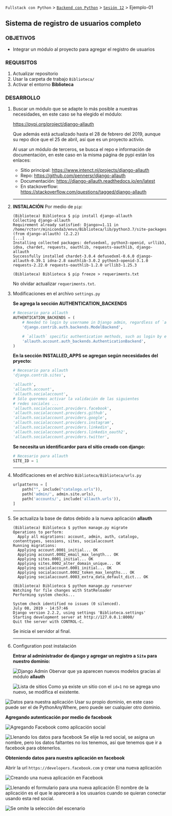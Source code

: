 `Fullstack con Python` > [`Backend con Python`](../../Readme.md) > [`Sesión 12`](../Readme.md) > Ejemplo-01
## Sistema de registro de usuarios completo

### OBJETIVOS
- Integrar un módulo al proyecto para agregar el registro de usuarios

### REQUISITOS
1. Actualizar repositorio
1. Usar la carpeta de trabajo `Biblioteca/`
1. Activar el entorno __Biblioteca__

### DESARROLLO
1. Buscar un módulo que se adapte lo más posible a nuestras necesidades, en este caso se ha elegido el módulo:

   https://pypi.org/project/django-allauth

   Que además está actualizado hasta el 28 de febrero del 2019, aunque su repo dice que el 25 de abril, así que es un proyecto activio.

   Al usar un módulo de terceros, se busca el repo e información de documentación, en este caso en la misma página de pypi están los enlaces:

   - Sitio principal: https://www.intenct.nl/projects/django-allauth
   - Repo: https://github.com/pennersr/django-allauth
   - Documentación: https://django-allauth.readthedocs.io/en/latest
   - En stackoverflow: https://stackoverflow.com/questions/tagged/django-allauth
   ***

1. __INSTALACIÓN__ Por medio de `pip`:

   ```console
   (Biblioteca) Biblioteca $ pip install django-allauth
   Collecting django-allauth
   Requirement already satisfied: Django>=1.11 in /home/rctorr/miniconda3/envs/Biblioteca/lib/python3.7/site-packages (from django-allauth) (2.2.2)
   [...]
   Installing collected packages: defusedxml, python3-openid, urllib3, idna, chardet, requests, oauthlib, requests-oauthlib, django-allauth
   Successfully installed chardet-3.0.4 defusedxml-0.6.0 django-allauth-0.39.1 idna-2.8 oauthlib-3.0.2 python3-openid-3.1.0 requests-2.22.0 requests-oauthlib-1.2.0 urllib3-1.25.3

   (Biblioteca) Biblioteca $ pip freeze > requeriments.txt  
   ```
   No olvidar actualizar `requeriments.txt`.

1. Modificaciones en el archivo `settings.py`

   __Se agrega la sección AUTHENTICATION_BACKENDS__
   ```python
   # Necesario para allauth
   AUTHENTICATION_BACKENDS = (
       # Needed to login by username in Django admin, regardless of `allauth`
       'django.contrib.auth.backends.ModelBackend',

       # `allauth` specific authentication methods, such as login by e-mail
       'allauth.account.auth_backends.AuthenticationBackend',
   )
   ```

   __En la sección INSTALLED_APPS se agregan según necesidades del pryecto:__
   ```python
   # Necesario para allauth
   'django.contrib.sites',

   'allauth',
   'allauth.account',
   'allauth.socialaccount',
   # Sólo queremos activar la validación de las siguientes
   # redes sociales ...
   'allauth.socialaccount.providers.facebook',
   'allauth.socialaccount.providers.github',
   'allauth.socialaccount.providers.google',
   'allauth.socialaccount.providers.instagram',
   'allauth.socialaccount.providers.linkedin',
   'allauth.socialaccount.providers.linkedin_oauth2',
   'allauth.socialaccount.providers.twitter',
   ```

   __Se necesita un identificardor para el sitio creado con django:__
   ```python
   # Necesario para allauth
   SITE_ID = 1
   ```
   ***

1. Modificaciones en el archivo `Biblioteca/Biblioteca/urls.py`

   ```python
   urlpatterns = [
       path("", include("catalogo.urls")),
       path('admin/', admin.site.urls),
       path('accounts/', include('allauth.urls')),
   ]
   ```
   ***

1. Se actualiza la base de datos debido a la nueva aplicación __allauth__

   ```console
   (Biblioteca) Biblioteca $ python manage.py migrate
   Operations to perform:
     Apply all migrations: account, admin, auth, catalogo, contenttypes, sessions, sites, socialaccount
   Running migrations:
     Applying account.0001_initial... OK
     Applying account.0002_email_max_length... OK
     Applying sites.0001_initial... OK
     Applying sites.0002_alter_domain_unique... OK
     Applying socialaccount.0001_initial... OK
     Applying socialaccount.0002_token_max_lengths... OK
     Applying socialaccount.0003_extra_data_default_dict... OK

   (Biblioteca) Biblioteca $ python manage.py runserver
   Watching for file changes with StatReloader
   Performing system checks...

   System check identified no issues (0 silenced).
   July 08, 2019 - 14:57:46
   Django version 2.2.2, using settings 'Biblioteca.settings'
   Starting development server at http://127.0.0.1:8000/
   Quit the server with CONTROL-C.   
   ```
   Se inicia el servidor al final.
   ***

1. Configuration post instalación

   __Entrar al administrador de django y agregar un registro a `Site` para nuestro dominio:__

   ![Django Admin](assets/admin-01.png)
   Obervar que ya aparecen nuevos modelos gracias al módulo __allauth__

   ![Lista de sitios](assets/admin-02.png)
   Como ya existe un sitio con el `id=1` no se agrega uno nuevo, se modifica el existente.

  ![Datos para nuestra aplicación](assets/admin-03.png)
  Usar su propio dominio, en este caso puede ser el de PythonAnyWhere, pero puede ser cualquier otro dominio.

  __Agregando autenticación por medio de facebook__

  ![Agregando Facebook como aplicación social](assets/admin-04-png)

  ![Llenando los datos para facebook](assets/admin-05.png)
  Se elije la red social, se asigna un nombre, pero los datos faltantes no los tenemos, así que tenemos que ir a facebook para obtenerlos.

  __Obteniendo datos para nuestra aplicación en facebook__

  Abrir la url `https://developers.facebook.com` y crear una nueva aplicación

  ![Creando una nueva aplicación en Facebook](assets/facebook-01.png)

  ![Llenando el formulario para una nueva aplicación](assets/facebook-02.png)
  El nombre de la aplicación es el que le aparecerá a los usuarios cuando se quieran conectar usando esta red social.

  ![Se omite la selección del escenario](assets/facebook-03.png)
  
